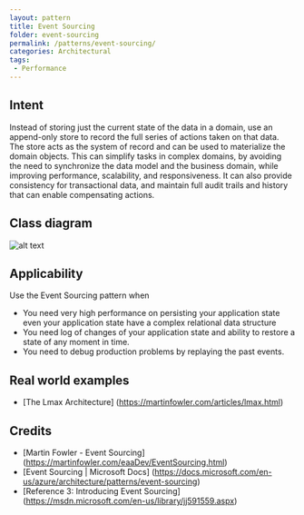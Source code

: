 ```yaml
---
layout: pattern
title: Event Sourcing
folder: event-sourcing
permalink: /patterns/event-sourcing/
categories: Architectural
tags:
 - Performance
---
```


## Intent
Instead of storing just the current state of the data in a domain, use an append-only store to record the full series of actions taken on that data. The store acts as the system of record and can be used to materialize the domain objects. This can simplify tasks in complex domains, by avoiding the need to synchronize the data model and the business domain, while improving performance, scalability, and responsiveness. It can also provide consistency for transactional data, and maintain full audit trails and history that can enable compensating actions.

## Class diagram
![alt text](./etc/event-sourcing.png "Event Sourcing")

## Applicability
Use the Event Sourcing pattern when

* You need very high performance on persisting your application state even your application state have a complex relational data structure  
* You need log of changes of your application state and ability to restore a state of any moment in time.
* You need to debug production problems by replaying the past events. 

## Real world examples

* [The Lmax Architecture] (https://martinfowler.com/articles/lmax.html)

## Credits

* [Martin Fowler - Event Sourcing] (https://martinfowler.com/eaaDev/EventSourcing.html)
* [Event Sourcing | Microsoft Docs] (https://docs.microsoft.com/en-us/azure/architecture/patterns/event-sourcing)
* [Reference 3: Introducing Event Sourcing] (https://msdn.microsoft.com/en-us/library/jj591559.aspx)
